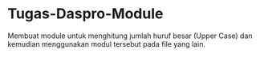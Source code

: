 # Tugas-Daspro-Module
Membuat module untuk menghitung jumlah huruf besar (Upper Case) dan kemudian menggunakan modul tersebut pada file yang lain.
